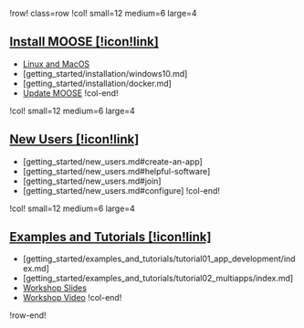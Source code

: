 !row! class=row
!col! small=12 medium=6 large=4
## [Install MOOSE [!icon!link]](getting_started/installation/index.md)

- [Linux and MacOS](getting_started/installation/conda.md)
- [getting_started/installation/windows10.md]
- [getting_started/installation/docker.md]
- [Update MOOSE](getting_started/installation/index.md#update)
!col-end!

!col! small=12 medium=6 large=4
## [New Users [!icon!link]](getting_started/new_users.md)

- [getting_started/new_users.md#create-an-app]
- [getting_started/new_users.md#helpful-software]
- [getting_started/new_users.md#join]
- [getting_started/new_users.md#configure]
!col-end!

!col! small=12 medium=6 large=4
## [Examples and Tutorials [!icon!link]](getting_started/examples_and_tutorials/index.md)

- [getting_started/examples_and_tutorials/tutorial01_app_development/index.md]
- [getting_started/examples_and_tutorials/tutorial02_multiapps/index.md]
- [Workshop Slides](https://www.mooseframework.org/workshop)
- [Workshop Video](https://www.youtube.com/watch?v=2tJwBsYaLaI)
!col-end!

!row-end!
